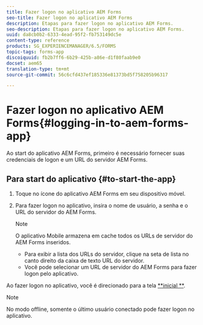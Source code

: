 ```yaml
---
title: Fazer logon no aplicativo AEM Forms
seo-title: Fazer logon no aplicativo AEM Forms
description: Etapas para fazer logon no aplicativo AEM Forms.
seo-description: Etapas para fazer logon no aplicativo AEM Forms.
uuid: da8cb0b2-6333-4ead-95f2-fb753149dc5e
content-type: reference
products: SG_EXPERIENCEMANAGER/6.5/FORMS
topic-tags: forms-app
discoiquuid: fb2b7ff6-6b29-425b-a86e-d1f80faab9e0
docset: aem65
translation-type: tm+mt
source-git-commit: 56c6cfd437ef185336e81373bd5f758205b96317

---
```



# Fazer logon no aplicativo AEM Forms{#logging-in-to-aem-forms-app}

Ao start do aplicativo AEM Forms, primeiro é necessário fornecer suas credenciais de logon e um URL do servidor AEM Forms.

## Para start do aplicativo {#to-start-the-app}

1. Toque no ícone do aplicativo AEM Forms em seu dispositivo móvel.
1. Para fazer logon no aplicativo, insira o nome de usuário, a senha e o URL do servidor do AEM Forms.

   >[!NOTE]
   >
   >O aplicativo Mobile armazena em cache todos os URLs de servidor do AEM Forms inseridos.
   >
   >    * Para exibir a lista dos URLs do servidor, clique na seta de lista no canto direito da caixa de texto URL do servidor.
   >    * Você pode selecionar um URL de servidor do AEM Forms para fazer logon pelo aplicativo.


Ao fazer logon no aplicativo, você é direcionado para a tela [**inicial **](../../forms/using/home-screen.md).

>[!NOTE]
>
>No modo offline, somente o último usuário conectado pode fazer logon no aplicativo.
